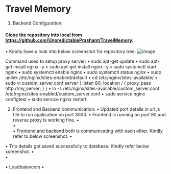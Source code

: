 # Travel Memory

1.	Backend Configuration:
#### Clone the repository into local from https://github.com/UnpredictablePrashant/TravelMemory.
•	Kindly have a look into below screenshot for repository tree.
 ![image](https://github.com/himani0550/TravelMemory/assets/77041503/020dfa0a-7f91-4506-943e-4365a84d7570)


Command used to setup proxy server:
•	sudo apt-get update
•	sudo apt-get install nginx -y
•	sudo apt-get install nginx -y
•	sudo systemctl start nginx
•	sudo systemctl enable nginx
•	sudo systemctl status nginx
•	sudo unlink /etc/nginx/sites-enabled/default
•	cd /etc/nginx/sites-available/
•	sudo vi custom_server.conf
server {
listen 80;
location / {
proxy_pass http://my_server;
}
}
•	ln -s /etc/nginx/sites-available/custom_server.conf /etc/nginx/sites-enabled/custom_server.conf
•	sudo service nginx configtest
•	sudo service nginx restart

2.	Frontend and Backend communication:
•	Updated port details in url.js file to run application on port 3000.
•	Frontend is running on port 80 and reverse proxy is working fine.
•	
•	 
•	Frontend and backend both is communicating with each other. Kindly refer to below screenshot.
•	 

•	Trip details got saved successfully to database. Kindly refer below screenshot.
•	 
•	
 
•	Loadbalancers
•
